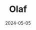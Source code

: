 ---
date: 2024-05-05
featured_image: Olaf-20240718-3.jpg
title: Olaf
description: 
tags: ["olaf"]
---
